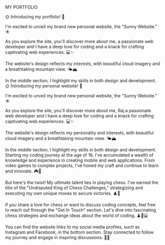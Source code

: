 MY PORTFOLIO

🌞 Introducing my portfolio! 🚀

I'm excited to unveil my brand new personal website, the "Sunny Website." ☀️

As you explore the site, you'll discover more about me, a passionate web developer and  I have a deep love for coding and a knack for crafting captivating web experiences. 💻✨

The website's design reflects my interests, with beautiful cloud imagery and a breathtaking mountain view. 🌤️🏔️

In the middle section, I highlight my skills in both design and development.🌞 Introducing my personal website! 🚀

I'm excited to unveil my brand new personal website, the "Sunny Website." ☀️

As you explore the site, you'll discover more about me, Raj a passionate web developer and I have a deep love for coding and a knack for crafting captivating web experiences. 💻✨

The website's design reflects my personality and interests, with beautiful cloud imagery and a breathtaking mountain view. 🌤️🏔️

In the middle section, I highlight my skills in both design and development. Starting my coding journey at the age of 16, I've accumulated a wealth of knowledge and experience in creating mobile and web applications. From video games to complex projects, I've honed my craft and continue to learn and innovate. 🎮📱

But here's the twist! My ultimate talent lies in playing chess. I've earned the title of the "Undisputed King of Chess Challenges," strategizing and executing my own unique moves to secure victories. ♟️👑

If you share a love for chess or want to discuss coding concepts, feel free to reach out through the "Get In Touch" section. Let's dive into fascinating chess strategies and exchange ideas about the world of coding. ♟️💬💻

You can find the website links to my social media profiles, such as Instagram and Facebook, in the bottom section. Stay connected to follow my journey and engage in inspiring discussions. 📲🌐

